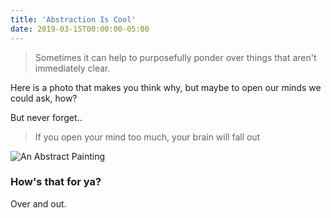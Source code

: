 ```yaml
---
title: 'Abstraction Is Cool'
date: 2019-03-15T00:00:00-05:00
---
```


> Sometimes it can help to purposefully ponder over things that aren't immediately clear.

Here is a photo that makes you think why, but maybe to open our minds we could ask, how?

But never forget..

> If you open your mind too much, your brain will fall out

![An Abstract Painting](/static/assets/abstract.jpg 'Simple Abstraction')

### How's that for ya?

Over and out.
